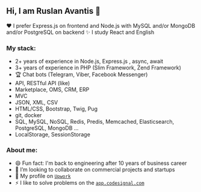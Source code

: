 ## Hi, I am Ruslan Avantis 👋
❤️ I prefer Express.js on frontend and Node.js with MySQL and/or MongoDB and/or PostgreSQL on backend
✨ I study React and English

### My stack:
- 2+ years of experience in Node.js, Express.js , async, await
- 3+ years of experience in PHP (Slim Framework, Zend Framework)
- 🏆 Chat bots (Telegram, Viber, Facebook Messenger)
- API, RESTful API (like)
- Marketplace, OMS, CRM, ERP
- MVC
- JSON, XML, CSV
- HTML/CSS, Bootstrap, Twig, Pug
- git, docker
- SQL, MySQL, NoSQL, Redis, Predis, Memcached, Elasticsearch, PostgreSQL, MongoDB ...
- LocalStorage, SessionStorage

### About me:
- 😄 Fun fact: I'm back to engineering after 10 years of business career
- 🔭 I’m looking to collaborate on commercial projects and startups
- 🌱 My profile on [`Upwork`](https://www.upwork.com/freelancers/~01ebb060bf566e8e85)
- ⚡ I like to solve problems on the [`app.codesignal.com`](https://app.codesignal.com/profile/joomimart_k)
